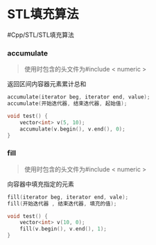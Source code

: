 # STL填充算法
#Cpp/STL/STL填充算法

### accumulate

> 使用时包含的头文件为#include < numeric >

返回区间内容器元素累计总和

```c
accumulate(iterator beg, iterator end, value);
accumulate(开始迭代器, 结束迭代器, 起始值);

void test() {
	vector<int> v(5, 10);
	accumulate(v.begin(), v.end(), 0);
}
```

### fill 

> 使用时包含的头文件为#include < numeric >

向容器中填充指定的元素

```c
fill(iterator beg, iterator end, vale);
fill(开始迭代器 , 结束迭代器, 填充的值);

void test() {
	vector<int> v(10, 0);
	fill(v.begin(), v.end(), 1);
}
```
